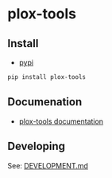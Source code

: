 # plox-tools

## Install

* [pypi](https://pypi.org/project/plox-tools/)

```bash
pip install plox-tools
```

## Documenation

* [plox-tools documentation](#todo)


## Developing

See: [DEVELOPMENT.md](https://github.com/codeplox-dev/plox-pytools/blob/main/DEVELOPMENT.md)
